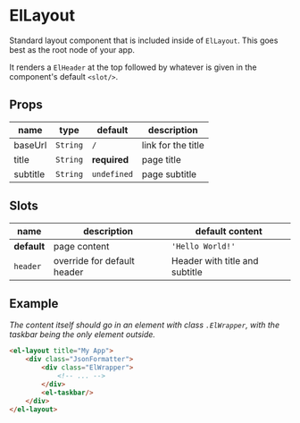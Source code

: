 # ElLayout
Standard layout component that is included inside of `ElLayout`. This goes best as the root node of your app.

It renders a `ElHeader` at the top followed by whatever is given in the component's default `<slot/>`.

## Props
| **name** | **type**   | **default**  | **description**      |
|----------|------------|--------------|----------------------|
| baseUrl  | `String`   | `/`          | link for the title   |
| title    | `String`   | **required** | page title           |
| subtitle | `String`   | `undefined`  | page subtitle        |

## Slots
| **name**    | **description**              | **default content**            |
|-------------|------------------------------|--------------------------------|
| **default** | page content                 | `'Hello World!'`               |
| `header`    | override for default header  | Header with title and subtitle |

## Example
_The content itself should go in an element with class `.ElWrapper`, with the taskbar being the only element outside._
```html
<el-layout title="My App">
	<div class="JsonFormatter">
		<div class="ElWrapper">
			<!-- ... -->
		</div>
		<el-taskbar/>
	</div>
</el-layout>
```